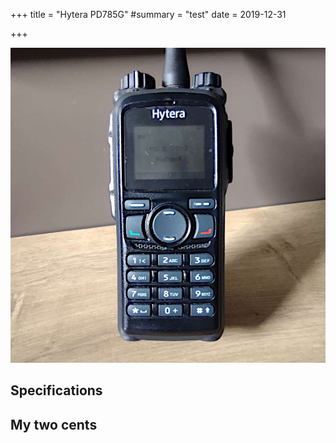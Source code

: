 +++
title = "Hytera PD785G"
#summary = "test"
date = 2019-12-31

+++

![The radio](radio.jpg)

## Specifications

## My two cents
